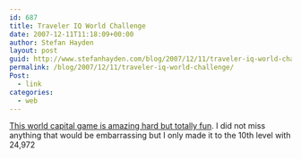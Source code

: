 ```yaml
---
id: 687
title: Traveler IQ World Challenge
date: 2007-12-11T11:18:09+00:00
author: Stefan Hayden
layout: post
guid: http://www.stefanhayden.com/blog/2007/12/11/traveler-iq-world-challenge/
permalink: /blog/2007/12/11/traveler-iq-world-challenge/
Post:
  - link
categories:
  - web
---
```

<a href="http://www.travelpod.com/traveler-iq">This world capital game is amazing hard but totally fun</a>. I did not miss anything that would be embarrassing but I only made it to the 10th level with 24,972